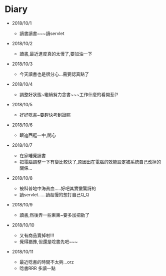 # Diary

* 2018/10/1
  * 讀書讀書~~~讀servlet

* 2018/10/2
  * 讀書,最近進度真的太慢了,要加油一下

* 2018/10/3
  * 今天讀書也是很分心...需要認真點了

* 2018/10/4
  * 調整好狀態~繼續努力念書~~~工作什麼的看開惹(?

* 2018/10/5
  * 好好唸書~要趕快考到證照

* 2018/10/6
  * 跟迪西逛一中,開心

* 2018/10/7
  * 在家睡覺讀書
  * 把電腦調整一下有變比較快了,原因出在電腦的效能設定被系統自己改掉的關係...

* 2018/10/8
  * 被科普地中海貧血.....好吧其實蠻驚訝的
  * 讀servlet......讀超慢的想打自己Q_Q

* 2018/10/9
  * 讀書,然後弄一些東東~要多加把勁了

* 2018/10/10
  * 又有商品賣掉啦!!!
  * 覺得猶豫,但還是唸書先吧~~~

* 2018/10/11
  * 最近唸書的時間不太夠...orz
  * 唸書RRR 多讀一點
